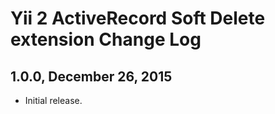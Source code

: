 Yii 2 ActiveRecord Soft Delete extension Change Log
===================================================

1.0.0, December 26, 2015
------------------------

- Initial release.
